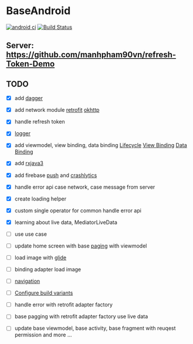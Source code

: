 # BaseAndroid

[![android ci](https://github.com/manhpham90vn/BaseAndroid/actions/workflows/android.yml/badge.svg)](https://github.com/manhpham90vn/BaseAndroid/actions/workflows/android.yml)
[![Build Status](https://app.bitrise.io/app/e30b38da440338d7/status.svg?token=JYPRCB6200ZSG0S-zTZW3A&branch=master)](https://app.bitrise.io/app/e30b38da440338d7)

## Server: https://github.com/manhpham90vn/refresh-Token-Demo

## TODO

- [x] add [dagger](https://github.com/google/dagger)

- [x] add network module [retrofit](https://github.com/square/retrofit) [okhttp](https://github.com/square/okhttp)

- [x] handle refresh token

- [x] [logger](https://github.com/JakeWharton/timber)

- [x] add viewmodel, view binding, data binding [Lifecycle](https://developer.android.com/jetpack/androidx/releases/lifecycle) [View Binding](https://developer.android.com/topic/libraries/view-binding) [Data Binding](https://developer.android.com/topic/libraries/data-binding/start)

- [x] add [rxjava3](https://github.com/ReactiveX/RxJava)

- [x] add firebase [push](https://firebase.google.com/docs/cloud-messaging) and [crashlytics](https://firebase.google.com/docs/crashlytics)

- [x] handle error api case network, case message from server

- [x] create loading helper

- [x] custom single operator for common handle error api

- [x] learning about live data, MediatorLiveData

- [ ] use use case

- [ ] update home screen with base [paging](https://developer.android.com/topic/libraries/architecture/paging/v3-overview) with viewmodel

- [ ] load image with [glide](https://github.com/bumptech/glide)

- [ ] binding adapter load image

- [ ] [navigation](https://developer.android.com/guide/navigation/navigation-principles)

- [ ] [Configure build variants](https://developer.android.com/studio/build/build-variants)

- [ ] handle error with retrofit adapter factory

- [ ] base pagging with retrofit adapter factory use live data

- [ ] update base viewmodel, base activity, base fragment with reuqest permission and more ...

